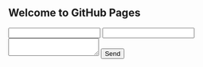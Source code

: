 ## Welcome to GitHub Pages

<form action="https://formspree.io/julian@goatchurch.org.uk" method="POST">
  <input type="hidden" name="_next" value="done"/>
  <input type="hidden" name="_subject" value="I'd like to borrow a robot" />
  <input type="text" name="name">
  <input type="email" name="_replyto">
  <textarea name="message"></textarea>
  <input type="submit" value="Send">
</form>
